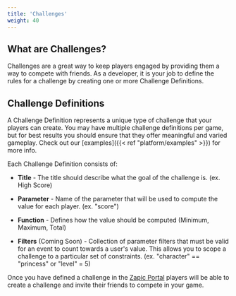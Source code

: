 ```yaml
---
title: 'Challenges'
weight: 40
---
```


## What are Challenges?

Challenges are a great way to keep players engaged by providing them a way to compete with friends. As a developer, it is your job to define the rules for a challenge by creating one or more Challenge Definitions.

## Challenge Definitions

A Challenge Definition represents a unique type of challenge that your players can create. You may have multiple challenge definitions per game, but for best results you should ensure that they offer meaningful and varied gameplay. Check out our [examples]({{< ref "platform/examples" >}}) for more info.

Each Challenge Definition consists of:

- **Title** - The title should describe what the goal of the challenge is. (ex. High Score)

- **Parameter** - Name of the parameter that will be used to compute the value for each player. (ex. "score")

- **Function** - Defines how the value should be computed (Minimum, Maximum, Total)

- **Filters** (Coming Soon) - Collection of parameter filters that must be valid for an event to count towards a user's value. This allows you to scope a challenge to a particular set of constraints. (ex. "character" == "princess" or "level" = 5)

Once you have defined a challenge in the [Zapic Portal](https://portal.zapic.net) players will be able to create a challenge and invite their friends to compete in your game.
